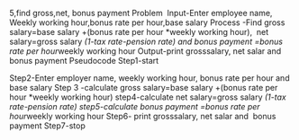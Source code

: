5,find gross,net, bonus payment 
Problem  
Input-Enter employee name, Weekly working hour,bonus rate per hour,base salary
Process -Find gross salary=base salary +(bonus rate per hour *weekly working hour),  net salary=gross salary *(1-tax rate-pension rate) and bonus payment =bonus rate per hour*weekly working hour
Output-print grosssalary, net salar and  bonus payment 
Pseudocode
Step1-start 

Step2-Enter employer name, weekly working hour, bonus rate per hour and base salary
Step 3 -calculate gross salary=base salary +(bonus rate per hour *weekly working hour)
step4-calculate net salary=gross salary *(1-tax rate-pension rate)
step5-calculate bonus payment =bonus rate per hour*weekly working hour
Step6- print grosssalary, net salar and  bonus payment 
Step7-stop